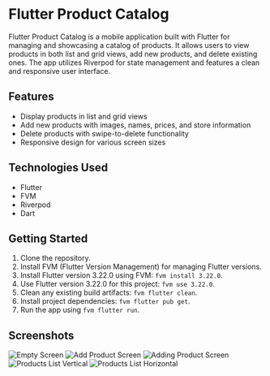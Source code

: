 # Flutter Product Catalog

Flutter Product Catalog is a mobile application built with Flutter for managing and showcasing a catalog of products. It allows users to view products in both list and grid views, add new products, and delete existing ones. The app utilizes Riverpod for state management and features a clean and responsive user interface.

## Features

- Display products in list and grid views
- Add new products with images, names, prices, and store information
- Delete products with swipe-to-delete functionality
- Responsive design for various screen sizes

## Technologies Used

- Flutter
- FVM
- Riverpod
- Dart

## Getting Started

1. Clone the repository.
2. Install FVM (Flutter Version Management) for managing Flutter versions.
3. Install Flutter version 3.22.0 using FVM: `fvm install 3.22.0`.
4. Use Flutter version 3.22.0 for this project: `fvm use 3.22.0`.
5. Clean any existing build artifacts: `fvm flutter clean`.
6. Install project dependencies: `fvm flutter pub get`.
7. Run the app using `fvm flutter run`.



## Screenshots

![Empty Screen](assets/images/empty_screen.png)
![Add Product Screen](assets/images/add_product.png)
![Adding Product Screen](assets/images/adding_product.png)
![Products List Vertical](assets/images/product_list_vertical.png)
![Products List Horizontal](assets/images/product_list_horizontal.png)

